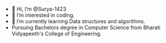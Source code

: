 - 👋 Hi, I’m @Surya-1423
- 👀 I’m interested in coding.
- 🌱 I’m currently learning Data structures and algorithms.
- Pursuing Bachelors degree in Computer Science from Bharati Vidyapeeth's College of Engineering.
